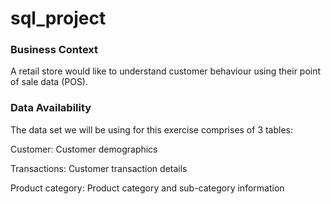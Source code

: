 # sql_project

### Business Context
A retail store would like to understand customer behaviour using their point of sale data (POS).

### Data Availability
The data set we will be using for this exercise comprises of 3 tables:

Customer: Customer demographics 

Transactions: Customer transaction details

Product category: Product category and sub-category information
